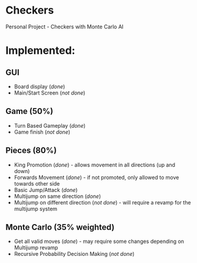 # Checkers
 Personal Project - Checkers with Monte Carlo AI
 
# Implemented:
 
## GUI
 - Board display (*done*)
 - Main/Start Screen (*not done*)

## Game (50%)
 - Turn Based Gameplay (*done*)
 - Game finish (*not done*)
 
 
## Pieces (80%)
 - King Promotion (*done*) - allows movement in all directions (up and down)
 - Forwards Movement (*done*) - if not promoted, only allowed to move towards other side
 - Basic Jump/Attack (*done*)
 - Multijump on same direction (*done*)
 - Multijump on different direction (*not done*) - will require a revamp for the multijump system
  
## Monte Carlo (35% weighted)
 - Get all valid moves (*done*) - may require some changes depending on Multijump revamp
 - Recursive Probability Decision Making (*not done*)
 
